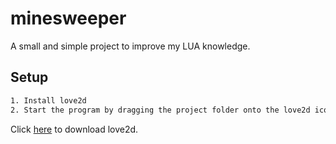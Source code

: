 # minesweeper

A small and simple project to improve my LUA knowledge.

## Setup

```bash
1. Install love2d
2. Start the program by dragging the project folder onto the love2d icon
```

Click [here](https://love2d.org) to download love2d.
